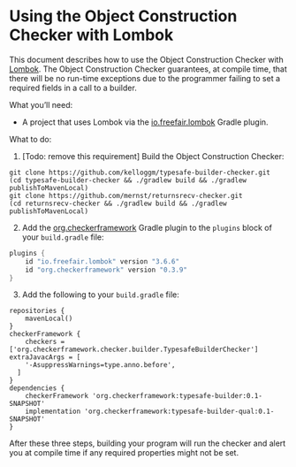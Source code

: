 # Using the Object Construction Checker with Lombok

This document describes how to use the Object Construction Checker with [Lombok](https://projectlombok.org).
The Object Construction Checker guarantees, at compile time, that there will be no run-time exceptions due to the programmer failing
to set a required fields in a call to a builder.

What you’ll need:
* A project that uses Lombok via the [io.freefair.lombok](https://plugins.gradle.org/plugin/io.freefair.lombok) Gradle plugin.

What to do:

1. [Todo: remove this requirement]
Build the Object Construction Checker:
```
git clone https://github.com/kelloggm/typesafe-builder-checker.git
(cd typesafe-builder-checker && ./gradlew build && ./gradlew publishToMavenLocal)
git clone https://github.com/mernst/returnsrecv-checker.git
(cd returnsrecv-checker && ./gradlew build && ./gradlew publishToMavenLocal)
```

2. Add the [org.checkerframework](https://plugins.gradle.org/plugin/org.checkerframework) Gradle plugin to the `plugins` block of your `build.gradle` file:

```groovy
plugins {
 	id "io.freefair.lombok" version "3.6.6"
	id "org.checkerframework" version "0.3.9"
}
```

3. Add the following to your `build.gradle` file:

```
repositories {
    mavenLocal()
}
checkerFramework {
    checkers = ['org.checkerframework.checker.builder.TypesafeBuilderChecker']
extraJavacArgs = [
    '-AsuppressWarnings=type.anno.before',
  ]
}
dependencies {
    checkerFramework 'org.checkerframework:typesafe-builder:0.1-SNAPSHOT'
    implementation 'org.checkerframework:typesafe-builder-qual:0.1-SNAPSHOT'
}
```


After these three steps, building your program will run the checker and alert you at compile time if any required properties might not be set.

